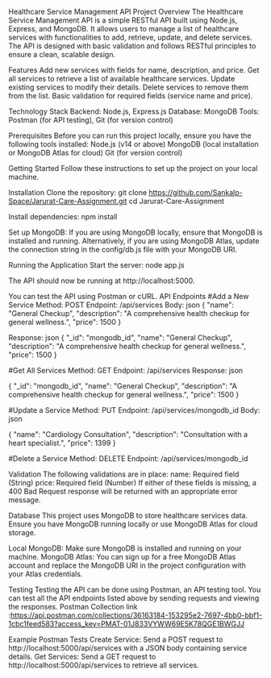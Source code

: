Healthcare Service Management API
Project Overview
The Healthcare Service Management API is a simple RESTful API built using Node.js, Express, and MongoDB. It allows users to manage a list of healthcare services with functionalities to add, retrieve, update, and delete services. The API is designed with basic validation and follows RESTful principles to ensure a clean, scalable design.


Features
Add new services with fields for name, description, and price.
Get all services to retrieve a list of available healthcare services.
Update existing services to modify their details.
Delete services to remove them from the list.
Basic validation for required fields (service name and price).

Technology Stack
Backend: Node.js, Express.js
Database: MongoDB
Tools: Postman (for API testing), Git (for version control)

Prerequisites
Before you can run this project locally, ensure you have the following tools installed:
Node.js (v14 or above)
MongoDB (local installation or MongoDB Atlas for cloud)
Git (for version control)


Getting Started
Follow these instructions to set up the project on your local machine.

Installation
Clone the repository: 
git clone https://github.com/Sankalp-Space/Jarurat-Care-Assignment.git
cd Jarurat-Care-Assignment


Install dependencies:
npm install

Set up MongoDB:
If you are using MongoDB locally, ensure that MongoDB is installed and running. Alternatively, if you are using MongoDB Atlas, update the connection string in the config/db.js file with your MongoDB URI.

Running the Application
Start the server:
node app.js

The API should now be running at http://localhost:5000.

You can test the API using Postman or cURL.
API Endpoints
#Add a New Service
Method: POST
Endpoint: /api/services
Body:
json
{
  "name": "General Checkup",
  "description": "A comprehensive health checkup for general wellness.",
  "price": 1500
}

Response:
json
{
  "_id": "mongodb_id",
  "name": "General Checkup",
  "description": "A comprehensive health checkup for general wellness.",
  "price": 1500
}


#Get All Services
Method: GET
Endpoint: /api/services
Response:
json

  {
    "_id": "mongodb_id",
    "name": "General Checkup",
    "description": "A comprehensive health checkup for general wellness.",
    "price": 1500
  }

#Update a Service
Method: PUT
Endpoint: /api/services/mongodb_id
Body:
json

{
  "name": "Cardiology Consultation",
  "description": "Consultation with a heart specialist.",
  "price": 1399
}


#Delete a Service
Method: DELETE
Endpoint: /api/services/mongodb_id

Validation
The following validations are in place:
name: Required field (String)
price: Required field (Number)
If either of these fields is missing, a 400 Bad Request response will be returned with an appropriate error message.

Database
This project uses MongoDB to store healthcare services data. Ensure you have MongoDB running locally or use MongoDB Atlas for cloud storage.

Local MongoDB: Make sure MongoDB is installed and running on your machine.
MongoDB Atlas: You can sign up for a free MongoDB Atlas account and replace the MongoDB URI in the project configuration with your Atlas credentials.

Testing
Testing the API can be done using Postman, an API testing tool. You can test all the API endpoints listed above by sending requests and viewing the responses.
Postman Collection link :https://api.postman.com/collections/36163184-153295e2-7697-4bb0-bbf1-1cbc1feed583?access_key=PMAT-01J833VYWW69E5K78QGE1BWGJJ

Example Postman Tests
Create Service: Send a POST request to http://localhost:5000/api/services with a JSON body containing service details.
Get Services: Send a GET request to http://localhost:5000/api/services to retrieve all services.


